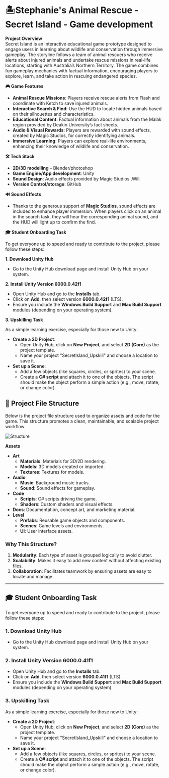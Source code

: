 # 🏝️Stephanie's Animal Rescue - Secret Island - Game development


**Project Overview**  
Secret Island is an interactive educational game prototype designed to engage users in learning about wildlife and conservation through immersive gameplay. The storyline follows a team of animal rescuers who receive alerts about injured animals and undertake rescue missions in real-life locations, starting with Australia’s Northern Territory. The game combines fun gameplay mechanics with factual information, encouraging players to explore, learn, and take action in rescuing endangered species.

**🎮 Game Features**

- **Animal Rescue Missions**: Players receive rescue alerts from Flash and coordinate with Ketch to save injured animals.
- **Interactive Search & Find**: Use the HUD to locate hidden animals based on their silhouettes and characteristics.
- **Educational Content**: Factual information about animals from the Malak region provided by Deakin University’s fact sheets.
- **Audio & Visual Rewards**: Players are rewarded with sound effects, created by Magic Studios, for correctly identifying animals.
- **Immersive Learning**: Players can explore real-life environments, enhancing their knowledge of wildlife and conservation.

**🛠️ Tech Stack**

- **2D/3D modelling** – Blender/photoshop
- **Game Engine/App development**: Unity
- **Sound Design**: Audio effects provided by Magic Studios ,Will.
- **Version Control/storage**: GitHub

**🔊 Sound Effects**

- Thanks to the generous support of **Magic Studios**, sound effects are included to enhance player immersion. When players click on an animal in the search task, they will hear the corresponding animal sound, and the HUD will light up to confirm the find.

**🎓 Student Onboarding Task**

To get everyone up to speed and ready to contribute to the project, please follow these steps:

**1. Download Unity Hub**

- Go to the Unity Hub download page and install Unity Hub on your system.

**2. Install Unity Version 6000.0.42f1**

- Open Unity Hub and go to the **Installs** tab.
- Click on **Add**, then select version **6000.0.42f1** (LTS).
- Ensure you include the **Windows Build Support** and **Mac Build Support** modules (depending on your operating system).

**3. Upskilling Task**

As a simple learning exercise, especially for those new to Unity:

- **Create a 2D Project**:
  - Open Unity Hub, click on **New Project**, and select **2D (Core)** as the project template.
  - Name your project "SecretIsland_Upskill" and choose a location to save it.
- **Set up a Scene**:
  - Add a few objects (like squares, circles, or sprites) to your scene.
  - Create a **C# script** and attach it to one of the objects. The script should make the object perform a simple action (e.g., move, rotate, or change color).

## 📂 Project File Structure

Below is the project file structure used to organize assets and code for the game. This structure promotes a clean, maintainable, and scalable project workflow.

![Structure](./image.png)

**Assets**  
- **Art**  
  - **Materials**: Materials for 3D/2D rendering.  
  - **Models**: 3D models created or imported.  
  - **Textures**: Textures for models.  
- **Audio**  
  - **Music**: Background music tracks.  
  - **Sound**: Sound effects for gameplay.  
- **Code**  
  - **Scripts**: C# scripts driving the game.  
  - **Shaders**: Custom shaders and visual effects.  
- **Docs**: Documentation, concept art, and marketing material.  
- **Level**  
  - **Prefabs**: Reusable game objects and components.  
  - **Scenes**: Game levels and environments.  
  - **UI**: User interface assets.  

### Why This Structure?

1. **Modularity**: Each type of asset is grouped logically to avoid clutter.  
2. **Scalability**: Makes it easy to add new content without affecting existing files.  
3. **Collaboration**: Facilitates teamwork by ensuring assets are easy to locate and manage.  

---

## 🎓 Student Onboarding Task

To get everyone up to speed and ready to contribute to the project, please follow these steps:

### 1. Download Unity Hub

- Go to the Unity Hub download page and install Unity Hub on your system.

### 2. Install Unity Version 6000.0.41f1

- Open Unity Hub and go to the **Installs** tab.
- Click on **Add**, then select version **6000.0.41f1** (LTS).
- Ensure you include the **Windows Build Support** and **Mac Build Support** modules (depending on your operating system).

### 3. Upskilling Task

As a simple learning exercise, especially for those new to Unity:

- **Create a 2D Project**:
  - Open Unity Hub, click on **New Project**, and select **2D (Core)** as the project template.
  - Name your project "SecretIsland_Upskill" and choose a location to save it.
- **Set up a Scene**:
  - Add a few objects (like squares, circles, or sprites) to your scene.
  - Create a **C# script** and attach it to one of the objects. The script should make the object perform a simple action (e.g., move, rotate, or change color).


